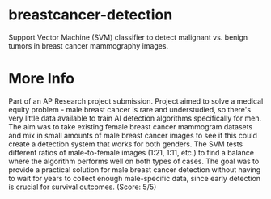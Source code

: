 # breastcancer-detection
Support Vector Machine (SVM) classifier to detect malignant vs. benign tumors in breast cancer mammography images.

# More Info
Part of an AP Research project submission. Project aimed to solve a medical equity problem - male breast cancer is rare and understudied, so there's very little data available to train AI detection algorithms specifically for men. The aim was to take existing female breast cancer mammogram datasets and mix in small amounts of male breast cancer images to see if this could create a detection system that works for both genders. The SVM tests different ratios of male-to-female images (1:21, 1:11, etc.) to find a balance where the algorithm performs well on both types of cases. The goal was to provide a practical solution for male breast cancer detection without having to wait for years to collect enough male-specific data, since early detection is crucial for survival outcomes. (Score: 5/5)
